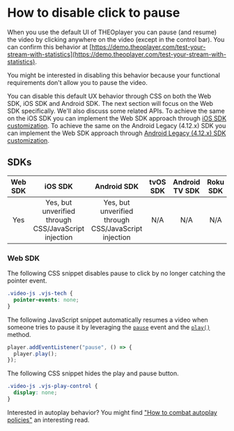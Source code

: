 # How to disable click to pause

When you use the default UI of THEOplayer you can pause (and resume) the video by clicking anywhere on the video (except in the control bar).
You can confirm this behavior at [https://demo.theoplayer.com/test-your-stream-with-statistics](https://demo.theoplayer.com/test-your-stream-with-statistics).

You might be interested in disabling this behavior because your functional requirements don't allow you to pause the video.

You can disable this default UX behavior through CSS on both the Web SDK, iOS SDK and Android SDK.
The next section will focus on the Web SDK specifically. We'll also discuss some related APIs.
To achieve the same on the iOS SDK you can implement the Web SDK approach through [iOS SDK customization](../../getting-started/01-sdks/03-ios/01-ios-sdk-customization.md).
To achieve the same on the Android Legacy (4.12.x) SDK you can implement the Web SDK approach through [Android Legacy (4.12.x) SDK customization](../../getting-started/01-sdks/02-android/01-android-sdk-customization.md).

## SDKs

| Web SDK |                       iOS SDK                        |                     Android SDK                      | tvOS SDK | Android TV SDK | Roku SDK | Chromecast SDK |
| :-----: | :--------------------------------------------------: | :--------------------------------------------------: | :------: | :------------: | :------: | :------------: |
|   Yes   | Yes, but unverified through CSS/JavaScript injection | Yes, but unverified through CSS/JavaScript injection |   N/A    |      N/A       |   N/A    |      N/A       |

### Web SDK

The following CSS snippet disables pause to click by no longer catching the pointer event.

```css
.video-js .vjs-tech {
  pointer-events: none;
}
```

The following JavaScript snippet automatically resumes a video when someone tries to pause it by leveraging the [`pause`](pathname:///theoplayer/v4/api-reference/web/interfaces/PlayerEventMap.html#pause) event and the [`play()`](pathname:///theoplayer/v4/api-reference/web/classes/ChromelessPlayer.html#play) method.

```javascript
player.addEventListener("pause", () => {
  player.play();
});
```

The following CSS snippet hides the play and pause button.

```css
.video-js .vjs-play-control {
  display: none;
}
```

Interested in autoplay behavior? You might find ["How to combat autoplay policies"](../../faq/02-how-to-combat-autoplay-policies.md) an interesting read.
